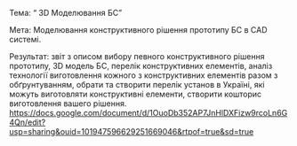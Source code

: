 Тема: “ 3D Моделювання БС”

Мета: Моделювання конструктивного рішення прототипу БС в CAD системі.

Результат: звіт з описом вибору певного конструктивного рішення прототипу, 3D модель БС, перелік конструктивних елементів, аналіз технології виготовлення кожного з конструктивних елементів разом з обґрунтуванням, обрати та створити перелік установ в Україні, які можуть виготовляти конструктивні елементи, створити кошторис виготовлення вашего рішення.
https://docs.google.com/document/d/1OuoDb352AP7JnHlDXFizw9rcoLn6G4Qn/edit?usp=sharing&ouid=101947596629251669046&rtpof=true&sd=true
